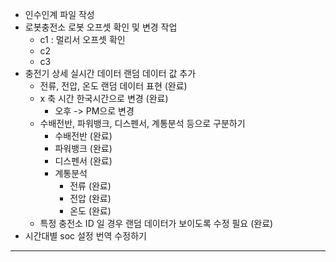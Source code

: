 - 인수인계 파일 작성
- 로봇충전소 로봇 오프셋 확인 및 변경 작업
	- c1 : 멀리서 오프셋 확인
	- c2
	- c3
- 충전기 상세 실시간 데이터 랜덤 데이터 값 추가
	- 전류, 전압, 온도 랜덤 데이터 표현 (완료)
	- x 축 시간 한국시간으로 변경 (완료)
		- 오후 -> PM으로 변경 
	- 수배전반, 파워뱅크, 디스펜서, 계통분석 등으로 구분하기
		- 수배전반 (완료)
		- 파워뱅크 (완료)
		- 디스펜서 (완료)
		- 계통분석
			- 전류 (완료)
			- 전압 (완료)
			- 온도 (완료)
	- 특정 충전소 ID 일 경우 랜덤 데이터가 보이도록 수정 필요 (완료)
- 시간대별 soc 설정 번역 수정하기
---
